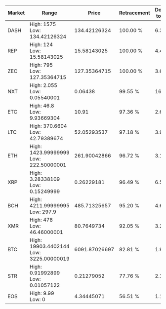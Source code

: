 | Market | Range | Price| Retracement | Doubles to 50% |
| --- | --- | --- | --- | --- |
| DASH | High: 1575<br />Low: 134.42126324 | 134.42126324 | 100.00 % | 6.36 |
| REP | High: 124<br />Low: 15.58143025 | 15.58143025 | 100.00 % | 4.48 |
| ZEC | High: 795<br />Low: 127.35364715 | 127.35364715 | 100.00 % | 3.62 |
| NXT | High: 2.055<br />Low: 0.05540001 | 0.06438 | 99.55 % | 16.39 |
| ETC | High: 46.8<br />Low: 9.93669304 | 10.91 | 97.36 % | 2.60 |
| LTC | High: 370.6604<br />Low: 42.79389674 | 52.05293537 | 97.18 % | 3.97 |
| ETH | High: 1423.99999999<br />Low: 222.50000001 | 261.90042866 | 96.72 % | 3.14 |
| XRP | High: 3.28338109<br />Low: 0.15249999 | 0.26229181 | 96.49 % | 6.55 |
| BCH | High: 4211.99999995<br />Low: 297.9 | 485.71325657 | 95.20 % | 4.64 |
| XMR | High: 478<br />Low: 46.46000001 | 80.7649734 | 92.05 % | 3.25 |
| BTC | High: 19903.4402144<br />Low: 3225.00000019 | 6091.87026697 | 82.81 % | 1.90 |
| STR | High: 0.91992899<br />Low: 0.01057122 | 0.21279052 | 77.76 % | 2.19 |
| EOS | High: 9.99<br />Low: 0 | 4.34445071 | 56.51 % | 1.15 |
